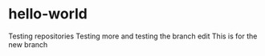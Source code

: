 # hello-world
Testing repositories
Testing more and testing the branch edit
This is for the new branch
